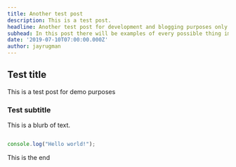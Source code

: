 ```yaml
---
title: Another test post
description: This is a test post.
headline: Another test post for development and blogging purposes only
subhead: In this post there will be examples of every possible thing imaginable so you will know how to write posts yourself.
date: '2019-07-10T07:00:00.000Z'
author: jayrugman
---
```


## Test title

This is a test post for demo purposes

### Test subtitle

This is a blurb of text.

<img class="full-width" src="https://github.com/CodeEditApp/codeedit.app/assets/806104/0b343760-ea01-460c-a47d-fdb452fb37c9" alt="" />

```js
console.log("Hello world!");
```

This is the end
